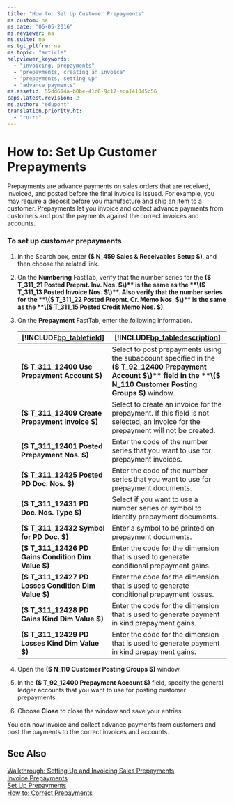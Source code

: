 ```yaml
---
title: "How to: Set Up Customer Prepayments"
ms.custom: na
ms.date: "06-05-2016"
ms.reviewer: na
ms.suite: na
ms.tgt_pltfrm: na
ms.topic: "article"
helpviewer_keywords: 
  - "invoicing, prepayments"
  - "prepayments, creating an invoice"
  - "prepayments, setting up"
  - "advance payments"
ms.assetid: 55dd614a-b0be-41c6-9c17-eda1410d5c56
caps.latest.revision: 2
ms.author: "edupont"
translation.priority.ht: 
  - "ru-ru"
---
```

# How to: Set Up Customer Prepayments
Prepayments are advance payments on sales orders that are received, invoiced, and posted before the final invoice is issued. For example, you may require a deposit before you manufacture and ship an item to a customer. Prepayments let you invoice and collect advance payments from customers and post the payments against the correct invoices and accounts.  
  
### To set up customer prepayments  
  
1.  In the Search box, enter **\($ N\_459 Sales & Receivables Setup $\)**, and then choose the related link.  
  
2.  On the **Numbering** FastTab, verify that the number series for the **\($ T\_311\_21 Posted Prepmt. Inv. Nos. $\)** is the same as the **\($ T\_311\_13 Posted Invoice Nos. $\)**. Also verify that the number series for the **\($ T\_311\_22 Posted Prepmt. Cr. Memo Nos. $\)** is the same as the **\($ T\_311\_15 Posted Credit Memo Nos. $\)**.  
  
3.  On the **Prepayment** FastTab, enter the following information.  
  
    |[!INCLUDE[bp_tablefield](../../ApplicationDesign/includes/bp_tablefield_md.md)]|[!INCLUDE[bp_tabledescription](../../ApplicationDesign/includes/bp_tabledescription_md.md)]|  
    |---------------------------------|---------------------------------------|  
    |**\($ T\_311\_12400 Use Prepayment Account $\)**|Select to post prepayments using the subaccount specified in the **\($ T\_92\_12400 Prepayment Account $\)** field in the **\($ N\_110 Customer Posting Groups $\)** window.|  
    |**\($ T\_311\_12409 Create Prepayment Invoice $\)**|Select to create an invoice for the prepayment. If this field is not selected, an invoice for the prepayment will not be created.|  
    |**\($ T\_311\_12401 Posted Prepayment Nos. $\)**|Enter the code of the number series that you want to use for prepayment invoices.|  
    |**\($ T\_311\_12425 Posted PD Doc. Nos. $\)**|Enter the code of the number series that you want to use for prepayment documents.|  
    |**\($ T\_311\_12431 PD Doc. Nos. Type $\)**|Select if you want to use a number series or symbol to identify prepayment documents.|  
    |**\($ T\_311\_12432 Symbol for PD Doc. $\)**|Enter a symbol to be printed on prepayment documents.|  
    |**\($ T\_311\_12426 PD Gains Condition Dim Value $\)**|Enter the code for the dimension that is used to generate conditional prepayment gains.|  
    |**\($ T\_311\_12427 PD Losses Condition Dim Value $\)**|Enter the code for the dimension that is used to generate conditional prepayment losses.|  
    |**\($ T\_311\_12428 PD Gains Kind Dim Value $\)**|Enter the code for the dimension that is used to generate payment in kind prepayment gains.|  
    |**\($ T\_311\_12429 PD Losses Kind Dim Value $\)**|Enter the code for the dimension that is used to generate payment in kind prepayment gains.|  
  
4.  Open the **\($ N\_110 Customer Posting Groups $\)** window.  
  
5.  In the **\($ T\_92\_12400 Prepayment Account $\)** field, specify the general ledger accounts that you want to use for posting customer prepayments.  
  
6.  Choose **Close** to close the window and save your entries.  
  
 You can now invoice and collect advance payments from customers and post the payments to the correct invoices and accounts.  
  
## See Also  
 [Walkthrough: Setting Up and Invoicing Sales Prepayments](../../GettingStarted/walkthrough-setting-up-and-invoicing-sales-prepayments.md)   
 [Invoice Prepayments](../../Finance/invoice-prepayments.md)   
 [Set Up Prepayments](../../Finance/set-up-prepayments.md)   
 [How to: Correct Prepayments](../../Finance/how-to-correct-prepayments.md)